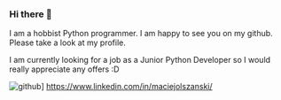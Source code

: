### Hi there 👋

I am a hobbist Python programmer. I am happy to see you on my github. Please take a look at my profile.

I am currently looking for a job as a Junior Python Developer so I would really appreciate any offers :D


![github](https://img.shields.io/badge/LinkedIn-0077B5?style=for-the-badge&logo=linkedin&logoColor=white)] https://www.linkedin.com/in/maciejolszanski/



<!--
**maciejolszanski/maciejolszanski** is a ✨ _special_ ✨ repository because its `README.md` (this file) appears on your GitHub profile.

Here are some ideas to get you started:

- 🔭 I’m currently working on ...
- 🌱 I’m currently learning ...
- 👯 I’m looking to collaborate on ...
- 🤔 I’m looking for help with ...
- 💬 Ask me about ...
- 📫 How to reach me: ...
- 😄 Pronouns: ...
- ⚡ Fun fact: ...
-->
